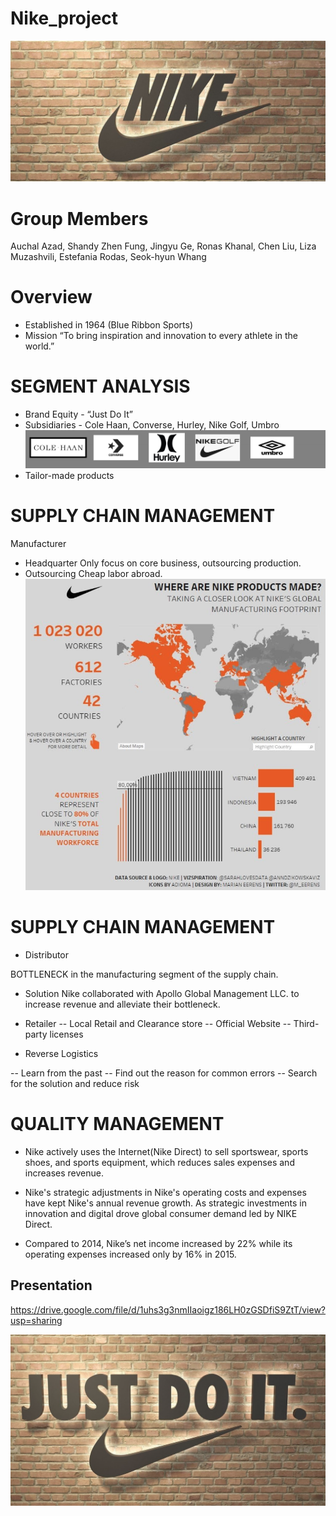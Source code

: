 # Nike_project
![NIKE_LOGO.png](NIKE_LOGO.png)
# Group Members
Auchal Azad, Shandy Zhen Fung, Jingyu Ge, Ronas Khanal,
Chen Liu, Liza Muzashvili, Estefania Rodas, Seok-hyun Whang
# Overview
- Established in 1964 (Blue Ribbon Sports)
- Mission “To bring inspiration and innovation to every athlete in the world.”
# SEGMENT ANALYSIS
- Brand Equity - “Just Do It”
- Subsidiaries  - Cole Haan,  Converse,  Hurley,  Nike Golf,  Umbro
![BRANDS.png](BRANDS.png)
- Tailor-made products
# SUPPLY CHAIN MANAGEMENT
Manufacturer

- Headquarter
Only focus on core business,
outsourcing production.
- Outsourcing 
Cheap labor abroad.
![MAP.png](MAP.png)
# SUPPLY CHAIN MANAGEMENT
- Distributor

BOTTLENECK in the manufacturing segment of the supply chain. 

- Solution
Nike collaborated with Apollo Global Management LLC. to increase revenue and alleviate their bottleneck. 

-  Retailer
-- Local Retail and Clearance store
-- Official Website
-- Third-party licenses

- Reverse Logistics

-- Learn from the past
-- Find out the reason for common errors
-- Search for the solution and reduce risk
# QUALITY MANAGEMENT
- Nike actively uses the Internet(Nike Direct) to sell sportswear, sports shoes, and sports equipment, which reduces sales expenses and increases revenue.

- Nike's strategic adjustments in Nike's operating costs and expenses have kept Nike's annual revenue growth. As strategic investments in innovation and digital drove global consumer demand led by NIKE Direct. 

- Compared to 2014, Nike’s net income increased by 22% while its operating expenses increased only by 16% in 2015.  

## Presentation
https://drive.google.com/file/d/1uhs3g3nmIIaoigz186LH0zGSDfiS9ZtT/view?usp=sharing

![NIKE_SLOGAN.png](NIKE_SLOGAN.png)
